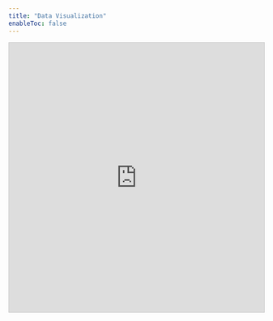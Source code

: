 ```yaml
---
title: "Data Visualization"
enableToc: false
---
```

<iframe class="airtable-embed" src="https://airtable.com/embed/shrK7bPu1csWPPasn?backgroundColor=blue&viewControls=on" frameborder="0" onmousewheel="" width="100%" height="533" style="background: transparent; border: 1px solid #ccc;"></iframe>